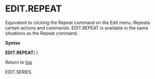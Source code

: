 EDIT.REPEAT
===========

Equivalent to clicking the Repeat command on the Edit menu. Repeats
certain actions and commands. EDIT.REPEAT is available in the same
situations as the Repeat command.

**Syntax**

**EDIT.REPEAT**( )

Return to [top](#E)

EDIT.SERIES
